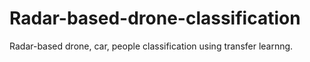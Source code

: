 # Radar-based-drone-classification
Radar-based drone, car, people classification using transfer learnng.
